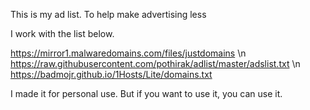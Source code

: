 This is my ad list. To help make advertising less


I work with the list below.

https://mirror1.malwaredomains.com/files/justdomains
\n
https://raw.githubusercontent.com/pothirak/adlist/master/adslist.txt
\n
https://badmojr.github.io/1Hosts/Lite/domains.txt

I made it for personal use. But if you want to use it, you can use it.
